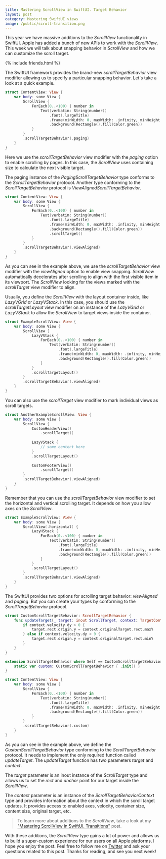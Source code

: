 ```yaml
---
title: Mastering ScrollView in SwiftUI. Target Behavior
layout: post
category: Mastering SwiftUI views
image: /public/scroll-transition.png
---
```


This year we have massive additions to the *ScrollView* functionality in SwiftUI. Apple has added a bunch of new APIs to work with the *ScrollView*. This week we will talk about snapping behavior in *ScrollView* and how we can customize the scroll target.

{% include friends.html %}

The SwiftUI framework provides the brand-new *scrollTargetBehavior* view modifier allowing us to specify a particular snapping behavior. Let's take a look at a quick example.

```swift
struct ContentView: View {
    var body: some View {
        ScrollView {
            ForEach(0..<100) { number in
                Text(verbatim: String(number))
                    .font(.largeTitle)
                    .frame(minWidth: 0, maxWidth: .infinity, minHeight: 300)
                    .background(Rectangle().fill(Color.green))
            }
        }
        .scrollTargetBehavior(.paging)
    }
}
```

Here we use the *scrollTargetBehavior* view modifier with the *paging* option to enable scrolling by pages. In this case, the *ScrollView* uses containing size to calculate the next visible target.

The paging instance of the *PagingScrollTargetBehavior* type conforms to the *ScrollTargetBehavior* protocol. Another type conforming to the *ScrollTargetBehavior* protocol is *ViewAlignedScrollTargetBehavior*.

```swift
struct ContentView: View {
    var body: some View {
        ScrollView {
            ForEach(0..<100) { number in
                Text(verbatim: String(number))
                    .font(.largeTitle)
                    .frame(minWidth: 0, maxWidth: .infinity, minHeight: 300)
                    .background(Rectangle().fill(Color.green))
                    .scrollTarget()
            }
        }
        .scrollTargetBehavior(.viewAligned)
    }
}
```

As you can see in the example above, we use the *scrollTargetBehavior* view modifier with the *viewAligned* option to enable view snapping. *ScrollView* automatically decelerates after scrolling to align with the first visible item in its viewport. The *ScrollView* looking for the views marked with the *scrollTarget* view modifier to align.

Usually, you define the *ScrollView* with the layout container inside, like *LazyVGrid* or *LazyVStack*. In this case, you should use the *scrollTargetLayout* view modifier on an instance of the *LazyVGrid* or *LazyVStack* to allow the *ScrollView* to target views inside the container.

```swift
struct ExampleScrollView: View {
    var body: some View {
        ScrollView {
            LazyVStack {
                ForEach(0..<100) { number in
                    Text(verbatim: String(number))
                        .font(.largeTitle)
                        .frame(minWidth: 0, maxWidth: .infinity, minHeight: 300)
                        .background(Rectangle().fill(Color.green))
                }
            }
            .scrollTargetLayout()
        }
        .scrollTargetBehavior(.viewAligned)
    }
}
```

You can also use the *scrollTarget* view modifier to mark individual views as scroll targets.

```swift
struct AnotherExampleScrollView: View {
    var body: some View {
        ScrollView {
            CustomHeaderView()
                .scrollTarget()
            
            LazyVStack {
                // some content here
            }
            .scrollTargetLayout()
            
            CustomFooterView()
                .scrollTarget()
        }
        .scrollTargetBehavior(.viewAligned)
    }
}
```

Remember that you can use the *scrollTargetBehavior* view modifier to set the horizontal and vertical scrolling target. It depends on how you allow axes on the *ScrollView*.

```swift
struct ExampleScrollView: View {
    var body: some View {
        ScrollView(.horizontal) {
            LazyHStack {
                ForEach(0..<100) { number in
                    Text(verbatim: String(number))
                        .font(.largeTitle)
                        .frame(minWidth: 0, maxWidth: .infinity, minHeight: 300)
                        .background(Rectangle().fill(Color.green))
                }
            }
            .scrollTargetLayout()
        }
        .scrollTargetBehavior(.viewAligned)
    }
}
```

The SwiftUI provides two options for scrolling target behavior: *viewAligned* and *paging*. But you can create your types by conforming to the *ScrollTargetBehavior* protocol.

```swift
struct CustomScrollTargetBehavior: ScrollTargetBehavior {
    func updateTarget(_ target: inout ScrollTarget, context: TargetContext) {
        if context.velocity.dy > 0 {
            target.rect.origin.y = context.originalTarget.rect.maxY
        } else if context.velocity.dy < 0 {
            target.rect.origin.y = context.originalTarget.rect.minY
        }
    }
}

extension ScrollTargetBehavior where Self == CustomScrollTargetBehavior {
    static var custom: CustomScrollTargetBehavior { .init() }
}

struct ContentView: View {
    var body: some View {
        ScrollView {
            ForEach(0..<100) { number in
                Text(verbatim: String(number))
                    .font(.largeTitle)
                    .frame(minWidth: 0, maxWidth: .infinity, minHeight: 300)
                    .background(Rectangle().fill(Color.green))
            }
        }
        .scrollTargetBehavior(.custom)
    }
}
```

As you can see in the example above, we define the *CustomScrollTargetBehavior* type conforming to the *ScrollTargetBehavior* protocol. It needs to implement the only required function called *updateTarget*. The *updateTarget* function has two parameters *target* and *context*.

The *target* parameter is an inout instance of the *ScrollTarget* type and allows us to set the *rect* and *anchor* point for our target inside the *ScrollView*.

The *context* parameter is an instance of the *ScrollTargetBehaviorContext* type and provides information about the context in which the scroll target updates. It provides access to enabled axes, velocity, container size, content size, original target, etc.

> To learn more about additions to the *ScrollView*, take a look at my ["Mastering ScrollView in SwiftUI. Transitions"](/2023/06/13/mastering-scrollview-in-swiftui-transitions/) post.

With these additions, the *ScrollView* type gains a lot of power and allows us to build a super-custom experience for our users on all Apple platforms. I hope you enjoy the post. Feel free to follow me on [Twitter](https://twitter.com/mecid) and ask your questions related to this post. Thanks for reading, and see you next week!

